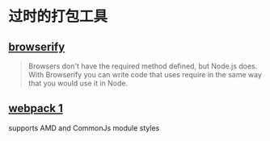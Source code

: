 # 过时的打包工具

## [browserify](https://github.com/browserify/browserify)

> Browsers don't have the required method defined, but Node.js does. With Browserify you can write code that uses require in the same way that you would use it in Node.

## [webpack 1](https://webpack.github.io/)

supports AMD and CommonJs module styles

